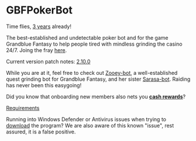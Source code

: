 # GBFPokerBot

Time flies, [3 years](https://gbtools.azurewebsites.net/PokerBot/en/Home/PatchNotes#1-6-14) already!

The  best-established and undetectable poker bot and for the game Grandblue Fantasy to help people tired with mindless grinding the casino 24/7.
Joing the fray [here](https://gbtools.azurewebsites.net/PokerBot/en/Home).

Current version patch notes: [2.10.0](https://gbtools.azurewebsites.net/PokerBot/en/Home/PatchNotes#2-10-0)

While you are at it, feel free to check out [Zooey-bot](https://github.com/Masuzu/ZooeyBot), a well-established quest grinding bot for Grandblue Fantasy, and her sister [Sarasa-bot](https://github.com/Masuzu/SarasaBot). Raiding has never been this easygoing!

Did you know that onboarding new members also nets you **[cash rewards](https://gbtools.azurewebsites.net/en/Home/AffiliateProgram)**?

[Requirements](https://gbtools.azurewebsites.net/PokerBot/en/Home/Requirements)

Running into Windows Defender or Antivirus issues when trying to [download](https://github.com/Masuzu/GBFPokerBot/releases) the program? We are also aware of this known "issue", rest assured, it is a false positive.
